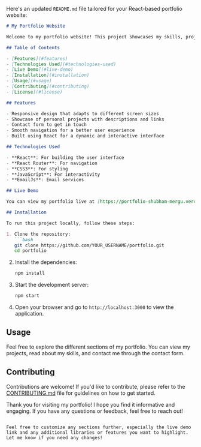 Here's an updated `README.md` file tailored for your React-based portfolio website:

```markdown
# My Portfolio Website

Welcome to my portfolio website! This project showcases my skills, projects, and experiences in web development. Here, you can find information about my work, the technologies I use, and how to get in touch with me.

## Table of Contents

- [Features](#features)
- [Technologies Used](#technologies-used)
- [Live Demo](#live-demo)
- [Installation](#installation)
- [Usage](#usage)
- [Contributing](#contributing)
- [License](#license)

## Features

- Responsive design that adapts to different screen sizes
- Showcase of personal projects with descriptions and links
- Contact form to get in touch
- Smooth navigation for a better user experience
- Built using React for a dynamic and interactive interface

## Technologies Used

- **React**: For building the user interface
- **React Router**: For navigation
- **CSS3**: For styling
- **JavaScript**: For interactivity
- **EmailJs**: Email services

## Live Demo

You can view my portfolio live at [https://portfolio-shubham-mergu.vercel.app/](#) (replace this with your actual live demo link).

## Installation

To run this project locally, follow these steps:

1. Clone the repository:
   ```bash
   git clone https://github.com/YOUR_USERNAME/portfolio.git
   cd portfolio
   ```

2. Install the dependencies:
   ```bash
   npm install
   ```

3. Start the development server:
   ```bash
   npm start
   ```

4. Open your browser and go to `http://localhost:3000` to view the application.

## Usage

Feel free to explore the different sections of my portfolio. You can view my projects, read about my skills, and contact me through the contact form.

## Contributing

Contributions are welcome! If you'd like to contribute, please refer to the [CONTRIBUTING.md](CONTRIBUTING.md) file for guidelines on how to get started.

Thank you for visiting my portfolio! I hope you find it informative and engaging. If you have any questions or feedback, feel free to reach out!
```

Feel free to customize any sections further, especially the live demo link and any additional libraries or features you want to highlight. Let me know if you need any changes!
